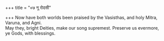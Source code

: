 +++
title = "०७ नू रोदसी"

+++
Now have both worlds been praised by the Vasisthas, and holy Mitra, Varuna, and Agni.  
     May they, bright Deities, make our song supremest. Preserve us evermore, ye Gods, with blessings.